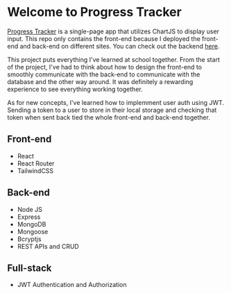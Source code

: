 # Welcome to Progress Tracker

[Progress Tracker](https://jovial-jalebi-d5c41c.netlify.app/) is a single-page app that utilizes ChartJS to display user input. This repo only contains the front-end because I deployed the front-end and back-end on different sites. You can check out the backend [here](https://github.com/GlenCalica/progress-tracker-backend).

This project puts everything I've learned at school together. From the start of the project, I've had to think about how to design the front-end to smoothly communicate with the back-end to communicate with the database and the other way around. It was definitely a rewarding experience to see everything working together.

As for new concepts, I've learned how to implemment user auth using JWT. Sending a token to a user to store in their local storage and checking that token when sent back tied the whole front-end and back-end together.

## Front-end

-  React
-  React Router
-  TailwindCSS

## Back-end

-  Node JS
-  Express
-  MongoDB
-  Mongoose
-  Bcryptjs
-  REST APIs and CRUD

## Full-stack

-  JWT Authentication and Authorization
